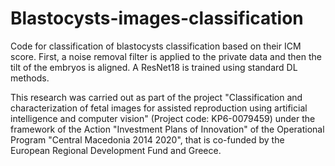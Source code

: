 # Blastocysts-images-classification

Code for classification of blastocysts classification based on their ICM score.
First, a noise removal filter is applied to the private data and then the tilt
of the embryos is aligned. A ResNet18 is trained using standard DL methods.

This research was carried out as part of the project "Classification and characterization of fetal images for assisted reproduction using artificial intelligence and computer vision" (Project code: KP6-0079459) under the framework of the Action "Investment Plans of Innovation" of the Operational Program "Central Macedonia 2014 2020", that is co-funded by the European Regional Development Fund and Greece.
